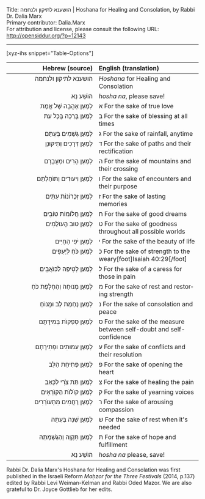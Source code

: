 <html>
<head></head>
<body>
Title: הושענא לתיקון ולנחמה | Hoshana for Healing and Consolation, by Rabbi Dr. Dalia Marx<br />
Primary contributor: Dalia.Marx<br />
For attribution and license, please consult the following URL: <a href="http://opensiddur.org/?p=12143">http://opensiddur.org/?p=12143</a>
<p />
<hr />

[xyz-ihs snippet="Table-Options"]<table style="margin-left: auto; margin-right: auto;" class="draggable">
<thead><tr><th id="x" style="text-align: right;">Hebrew (source)</th><th style="text-align: left;">English (translation)</th></tr></thead>
<tbody>
<tr><td style="vertical-align:top;">
<div class="liturgy" lang="he" style="text-align: right;">
הושענא לתיקון ולנחמה
</span></div></td>

<td style="vertical-align: top;" width="53%">
<div class="english" lang="en">
<em>Hoshana</em> for Healing and Consolation
</div></td>
</tr>


<tr>
<td style="vertical-align: top;" width="46%">
<div class="liturgy" lang="he" style="text-align: right;">
הוֺשַׁע נַא
</span></div>
</td>
 
<td style="vertical-align:top;">
<div class="english" lang="en">
<em>hosha na</em>, please save!
</div>
</td></tr>


<tr><td style="vertical-align:top;">
<div class="liturgy" lang="he" style="text-align: right;">
לְמַעַן <span class="acrostic">אַ</span>הֲבָה שֶׁל אֱמֶת 
</span></div>
</td>
 
<td style="vertical-align:top;">
<div class="english" lang="en">
<span class="acrostic">א</span> For the sake of true love
</div>
</td></tr>


<tr><td style="vertical-align:top;">
<div class="liturgy" lang="he" style="text-align: right;">
לְמַעַן <span class="acrostic">בְּ</span>רָכָה בְּכָל עֵת
</span></div>
</td>
 
<td style="vertical-align:top;">
<div class="english" lang="en">
<span class="acrostic">ב</span> For the sake of blessing at all times
</div>
</td></tr>


<tr><td style="vertical-align:top;">
<div class="liturgy" lang="he" style="text-align: right;">
לְמַעַן <span class="acrostic">גְּ</span>שַׁמִים בְּעִתָּם
</span></div>
</td>
 
<td style="vertical-align:top;">
<div class="english" lang="en">
<span class="acrostic">ג</span> For the sake of rainfall, anytime
</div>
</td></tr>


<tr><td style="vertical-align:top;">
<div class="liturgy" lang="he" style="text-align: right;">
לְמַעַן <span class="acrostic">דְּ</span>רָכִים וְתִיקּוּנָן
</span></div>
</td>
 
<td style="vertical-align:top;">
<div class="english" lang="en">
<span class="acrostic">ד</span> For the sake of paths and their rectification
</div>
</td></tr>


<tr><td style="vertical-align:top;">
<div class="liturgy" lang="he" style="text-align: right;">
לְמַעַן <span class="acrostic">הָ</span>רִים וּמַעֲבָרָם
</span></div>
</td>
 
<td style="vertical-align:top;">
<div class="english" lang="en">
<span class="acrostic">ה</span> For the sake of mountains and their crossing
</div>
</td></tr>


<tr><td style="vertical-align:top;">
<div class="liturgy" lang="he" style="text-align: right;">
לְמַעַן <span class="acrostic">וִ</span>יעוּדִים וְתוֺחַלְתַּם
</span></div>
</td>
 
<td style="vertical-align:top;">
<div class="english" lang="en">
<span class="acrostic">ו</span> For the sake of encounters and their purpose
</div>
</td></tr>


<tr><td style="vertical-align:top;">
<div class="liturgy" lang="he" style="text-align: right;">
לְמַעַן <span class="acrostic">זִ</span>כְרוֹנוֹת עִתִּים
</span></div>
</td>
 
<td style="vertical-align:top;">
<div class="english" lang="en">
<span class="acrostic">ז</span> For the sake of lasting memories
</div>
</td></tr>


<tr><td style="vertical-align:top;">
<div class="liturgy" lang="he" style="text-align: right;">
לְמַעַן <span class="acrostic">חֲ</span>לוֹמוֹת טוֹבִים
</span></div>
</td>
 
<td style="vertical-align:top;">
<div class="english" lang="en">
<span class="acrostic">ח</span> For the sake of good dreams
</div>
</td></tr>


<tr><td style="vertical-align:top;">
<div class="liturgy" lang="he" style="text-align: right;">
לְמַעַן <span class="acrostic">ט</span>וּב הָעוֺלַמִים
</span></div>
</td>
 
<td style="vertical-align:top;">
<div class="english" lang="en">
<span class="acrostic">ט</span> For the sake of goodness throughout all possible worlds
</div>
</td></tr>


<tr><td style="vertical-align:top;">
<div class="liturgy" lang="he" style="text-align: right;">
לְמַעַן <span class="acrostic">יֹ</span>פִי הַחַיִּים 
</span></div>
</td>
 
<td style="vertical-align:top;">
<div class="english" lang="en">
<span class="acrostic">י</span> For the sake of the beauty of life
</div>
</td></tr>


<tr><td style="vertical-align:top;">
<div class="liturgy" lang="he" style="text-align: right;">
לְמַעַן <span class="acrostic">כֹּ</span>חַ לַיְעֵפִים
</span></div>
</td>
 
<td style="vertical-align:top;">
<div class="english" lang="en">
<span class="acrostic">כ</span> For the sake of strength to the weary[foot]Isaiah 40:29[/foot]
</div>
</td></tr>


<tr><td style="vertical-align:top;">
<div class="liturgy" lang="he" style="text-align: right;">
לְמַעַן <span class="acrostic">לְ</span>טִיפָה לַכּוֺאֲבִים
</span></div>
</td>
 
<td style="vertical-align:top;">
<div class="english" lang="en">
<span class="acrostic">ל</span> For the sake of a caress for those in pain
</div>
</td></tr>


<tr><td style="vertical-align:top;">
<div class="liturgy" lang="he" style="text-align: right;">
לְמַעַן <span class="acrostic">מְ</span>נוּחַה וְהַחְלָפַת כֹּחַ 
</span></div>
</td>
 
<td style="vertical-align:top;">
<div class="english" lang="en">
<span class="acrostic">מ</span> For the sake of rest and restoring strength
</div>
</td></tr>


<tr><td style="vertical-align:top;">
<div class="liturgy" lang="he" style="text-align: right;">
לְמַעַן <span class="acrostic">נֶ</span>חַמַת לֵב וּמָנוֺחַ
</span></div>
</td>
 
<td style="vertical-align:top;">
<div class="english" lang="en">
<span class="acrostic">נ</span> For the sake of consolation and peace
</div>
</td></tr>


<tr><td style="vertical-align:top;">
<div class="liturgy" lang="he" style="text-align: right;">
לְמַעַן <span class="acrostic">סְ</span>פַקוֺת בְּמִידָּתָם
</span></div>
</td>
 
<td style="vertical-align:top;">
<div class="english" lang="en">
<span class="acrostic">ס</span> For the sake of the measure between self-doubt and self-confidence
</div>
</td></tr>


<tr><td style="vertical-align:top;">
<div class="liturgy" lang="he" style="text-align: right;">
לְמַעַן <span class="acrostic">עִ</span>מּוּתִים וּפְתִירָתָם
</span></div>
</td>
 
<td style="vertical-align:top;">
<div class="english" lang="en">
<span class="acrostic">ע</span> For the sake of conflicts and their resolution
</div>
</td></tr>


<tr><td style="vertical-align:top;">
<div class="liturgy" lang="he" style="text-align: right;">
לְמַעַן <span class="acrostic">פְּ</span>תִיחַת הַלֵּב
</span></div>
</td>
 
<td style="vertical-align:top;">
<div class="english" lang="en">
<span class="acrostic">פ</span> For the sake of opening the heart
</div>
</td></tr>


<tr><td style="vertical-align:top;">
<div class="liturgy" lang="he" style="text-align: right;">
לְמַעַן תֵּת <span class="acrostic">צֹ</span>רִי לַכְּאֵב
</span></div>
</td>
 
<td style="vertical-align:top;">
<div class="english" lang="en">
<span class="acrostic">צ</span> For the sake of healing the pain
</div>
</td></tr>


<tr><td style="vertical-align:top;">
<div class="liturgy" lang="he" style="text-align: right;">
לְמַעַן <span class="acrostic">ק</span>וֺלוֺת הַקּוֺרְאִים
</span></div>
</td>
 
<td style="vertical-align:top;">
<div class="english" lang="en">
<span class="acrostic">ק</span> For the sake of yearning voices
</div>
</td></tr>


<tr><td style="vertical-align:top;">
<div class="liturgy" lang="he" style="text-align: right;">
לְמַעַן <span class="acrostic">רַ</span>חֲמִים מִתְעוֺרְרִים
</span></div>
</td>
 
<td style="vertical-align:top;">
<div class="english" lang="en">
<span class="acrostic">ר</span> For the sake of arousing compassion
</div>
</td></tr>


<tr><td style="vertical-align:top;">
<div class="liturgy" lang="he" style="text-align: right;">
לְמַעַן <span class="acrostic">שֵׁ</span>נָה בְּעִתָּהּ
</span></div>
</td>
 
<td style="vertical-align:top;">
<div class="english" lang="en">
<span class="acrostic">ש</span> For the sake of rest when it's needed
</div>
</td></tr>


<tr><td style="vertical-align:top;">
<div class="liturgy" lang="he" style="text-align: right;">
לְמַעַן <span class="acrostic">תִּ</span>קְוָה וְהַגְשָׁמָתָהּ
</span></div>
</td>
 
<td style="vertical-align:top;">
<div class="english" lang="en">
<span class="acrostic">ת</span> For the sake of hope and fulfillment
</div>
</td></tr>


<tr><td style="vertical-align:top;">
<div class="liturgy" lang="he" style="text-align: right;">
הוֺשַׁע נַא
</span></div>
</td>
 
<td style="vertical-align:top;">
<div class="english" lang="en">
<em>hosha na</em> please, save!
</div>
</td></tr>

</tbody></table>

Rabbi Dr. Dalia Marx's Hoshana for Healing and Consolation was first published in the Israeli Reform <em>Maḥzor for the Three Festivals</em> (2014, p.137) edited by Rabbi Levi Weiman-Kelman and Rabbi Oded Mazor. We are also grateful to Dr. Joyce Gottlieb for her edits.
</body>
</html>